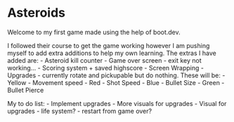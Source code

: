 # Asteroids

Welcome to my first game made using the help of boot.dev.

I followed their course to get the game working however I am pushing myself to add extra additions to help my own learning. 
The extras I have added are:
    - Asteroid kill counter
    - Game over screen - exit key not working...
    - Scoring system + saved highscore
    - Screen Wrapping
    - Upgrades - currently rotate and pickupable but do nothing. These will be:
            - Yellow   -    Movement speed
            - Red      -    Shot Speed
            - Blue     -    Bullet Size
            - Green    -    Bullet Pierce

My to do list:
    - Implement upgrades
    - More visuals for upgrades
    - Visual for upgrades
    - life system?
    - restart from game over?
